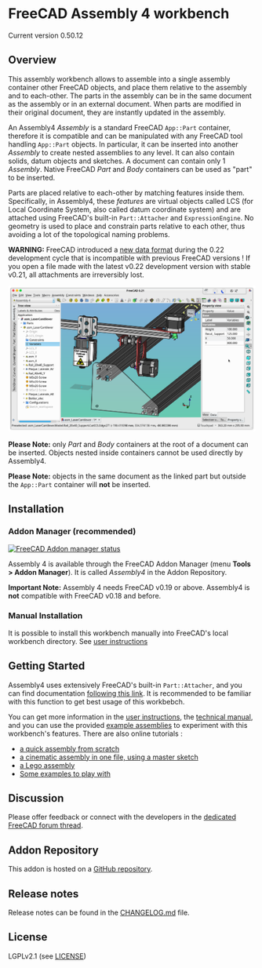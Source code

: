 # FreeCAD Assembly 4 workbench

Current version 0.50.12


## Overview

This assembly workbench allows to assemble into a single assembly container other FreeCAD objects, and place them relative to the assembly and to each-other. The parts in the assembly can be in the same document as the assembly or in an external document. When parts are modified in their original document, they are instantly updated in the assembly.

An Assembly4 _Assembly_ is a standard FreeCAD `App::Part` container, therefore it is compatible and can be manipulated with any FreeCAD tool handling `App::Part` objects. In particular, it can be inserted into another _Assembly_ to create nested assemblies to any level. It can also contain solids, datum objects and sketches. A document can contain only 1 _Assembly_. Native FreeCAD _Part_ and _Body_ containers can be used as "part" to be inserted. 

Parts are placed relative to each-other by matching features inside them. Specifically, in Assembly4, these _features_ are virtual objects called LCS (for Local Coordinate System, also called datum coordinate system) and are attached using FreeCAD's built-in `Part::Attacher` and `ExpressionEngine`. No geometry is used to place and constrain parts relative to each other, thus avoiding a lot of the topological naming problems.

**WARNING:** FreeCAD introduced a [new data format](https://github.com/FreeCAD/FreeCAD/pull/12714) during the 0.22 development cycle that is incompatible with previous FreeCAD versions ! If you open a file made with the latest v0.22 development version with stable v0.21, all attachments are irreversibly lost. 


![](Resources/media/LaserCutter.png)

**Please Note:** only _Part_ and _Body_ containers at the root of a document can be inserted. Objects nested inside containers cannot be used directly by Assembly4.

**Please Note:** objects in the same document as the linked part but outside the `App::Part` container will **not** be inserted.


## Installation

### Addon Manager (recommended)

[![FreeCAD Addon manager status](https://img.shields.io/badge/FreeCAD%20addon%20manager-available-brightgreen)](https://github.com/FreeCAD/FreeCAD-addons)

Assembly 4 is available through the FreeCAD Addon Manager (menu **Tools > Addon Manager**). It is called _Assembly4_ in the Addon Repository.

**Important Note:** Assembly 4 needs FreeCAD v0.19 or above. Assembly4 is **not** compatible with FreeCAD v0.18 and before.


### Manual Installation

It is possible to install this workbench manually into FreeCAD's local workbench directory. See [user instructions](INSTRUCTIONS.md)


## Getting Started

Assembly4 uses extensively FreeCAD's built-in `Part::Attacher`, and you can find documentation [following this link](https://wiki.freecadweb.org/Part_EditAttachment). It is recommended to be familiar with this function to get best usage of this workbebch.

You can get more information in the [user instructions](INSTRUCTIONS.md), the [technical manual](TECHMANUAL.md), and you can use the provided [example assemblies](https://github.com/Zolko-123/FreeCAD_Examples) to experiment with this workbench's features. There are also online tutorials :

* [a quick assembly from scratch](https://github.com/Zolko-123/FreeCAD_Examples/blob/master/Asm4_Tutorial1/README.md)
* [a cinematic assembly in one file, using a master sketch](https://github.com/Zolko-123/FreeCAD_Examples/blob/master/Asm4_Tutorial2/README.md)
* [a Lego assembly](https://github.com/Zolko-123/FreeCAD_Examples/blob/master/Asm4_Tutorial3/README.md)
* [Some examples to play with](https://github.com/Zolko-123/FreeCAD_Examples)

## Discussion
Please offer feedback or connect with the developers in the [dedicated FreeCAD forum thread](https://forum.freecadweb.org/viewtopic.php?f=20&t=34806).

## Addon Repository
This addon is hosted on a [GitHub repository](https://github.com/Zolko-123/FreeCAD_Assembly4).

## Release notes
Release notes can be found in the [CHANGELOG.md](CHANGELOG.md) file.

## License
LGPLv2.1 (see [LICENSE](LICENSE))


